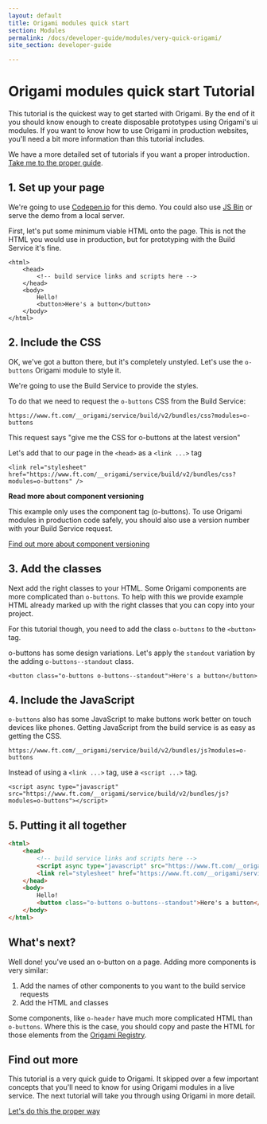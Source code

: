 ```yaml
---
layout: default
title: Origami modules quick start
section: Modules
permalink: /docs/developer-guide/modules/very-quick-origami/
site_section: developer-guide

---
```


<h1>Origami modules quick start <span class="o-labels o-labels--big">Tutorial</span></h1>

This tutorial is the quickest way to get started with Origami. By the end of it you should know enough to create disposable prototypes using Origami's ui modules. If you want to know how to use Origami in production websites, you'll need a bit more information than this tutorial includes.

We have a more detailed set of tutorials if you want a proper introduction. [Take me to the proper guide](/docs/developer-guide/modules/).

## 1. Set up your page

We're going to use [Codepen.io](http://codepen.io/pen/?editors=1000) for this demo. You could also use [JS Bin](http://jsbin.com/?html,output) or serve the demo from a local server.

First, let's put some minimum viable HTML onto the page. This is not the HTML you would use in production, but for prototyping with the Build Service it's fine.


	<html>
		<head>
			<!-- build service links and scripts here -->
		</head>
		<body>
			Hello!
			<button>Here's a button</button>
		</body>
	</html>



## 2. Include the CSS

OK, we've got a button there, but it's completely unstyled. Let's use the `o-buttons` Origami module to style it.

We're going to use the Build Service to provide the styles.

To do that we need to request the `o-buttons` CSS from the Build Service:

```
https://www.ft.com/__origami/service/build/v2/bundles/css?modules=o-buttons
```

This request says "give me the CSS for o-buttons at the latest version"

Let's add that to our page in the `<head>` as a `<link ...>` tag

```
<link rel="stylesheet" href="https://www.ft.com/__origami/service/build/v2/bundles/css?modules=o-buttons" />
```

<aside class='read-more'>
<strong>Read more about component versioning</strong>
<p>This example only uses the component tag (o-buttons). To use Origami modules in production code safely, you should also use a version number with your Build Service request.</p>
<a class='o-buttons' href='{{site.baseurl}}/docs/developer-guide/modules/module-versioning/'>Find out more about component versioning</a>
</aside>

## 3. Add the classes

Next add the right classes to your HTML. Some Origami components are more complicated than `o-buttons`. To help with this we provide example HTML already marked up with the right classes that you can copy into your project.

For this tutorial though, you need to add the class `o-buttons` to the `<button>` tag.

o-buttons has some design variations. Let's apply the `standout` variation by the adding `o-buttons--standout` class.

```
<button class="o-buttons o-buttons--standout">Here's a button</button>
```

## 4. Include the JavaScript

`o-buttons` also has some JavaScript to make buttons work better on touch devices like phones. Getting JavaScript from the build service is as easy as getting the CSS.

```
https://www.ft.com/__origami/service/build/v2/bundles/js?modules=o-buttons
```

Instead of using a `<link ...>` tag, use a `<script ...>` tag.

```
<script async type="javascript" src="https://www.ft.com/__origami/service/build/v2/bundles/js?modules=o-buttons"></script>
```

## 5. Putting it all together

~~~ html
<html>
	<head>
		<!-- build service links and scripts here -->
		<script async type="javascript" src="https://www.ft.com/__origami/service/build/v2/bundles/js?modules=o-buttons"></script>
		<link rel="stylesheet" href="https://www.ft.com/__origami/service/build/v2/bundles/css?modules=o-buttons" />
	</head>
	<body>
		Hello!
		<button class="o-buttons o-buttons--standout">Here's a button</button>
	</body>
</html>
~~~

## What's next?

Well done! you've used an o-button on a page. Adding more components is very similar:

1. Add the names of other components to you want to the build service requests
1. Add the HTML and classes

Some components, like `o-header` have much more complicated HTML than `o-buttons`. Where this is the case, you should copy and paste the HTML for those elements from the [Origami Registry](http://registry.origami.ft.com/components/).

## Find out more

This tutorial is a very quick guide to Origami. It skipped over a few important concepts that you'll need to know for using Origami modules in a live service. The next tutorial will take you through using Origami in more detail.

<a href="/docs/developer-guide/modules/choosing-your-build-method/" class="o-buttons o-buttons--standout">Let's do this the proper way</a>
